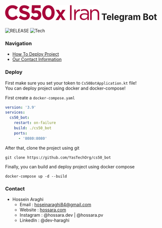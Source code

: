 # ![CS50x Iran](./assets/logo_v1.svg) Telegram Bot
![RELEASE](https://img.shields.io/badge/RELEASE-v2.0.0-green)
![Tech](https://img.shields.io/badge/TECH-Kotlin,%20Spring%20Boot-orange)

### Navigation
- [How To Deploy Project](#deploy)
- [Our Contact Information](#contact)

### Deploy
First make sure you set your token to `Cs50BotApplication.kt` file!<br>
You can deploy project using docker and docker-compose!<br>

First create a `docker-compose.yaml`
```yaml
version: '3.9'
services:
  cs50_bot:
    restart: on-failure
    build: ./cs50_bot
    ports:
      - '8080:8080'
```
After that, clone the project using git
```shell
git clone https://github.com/YasTechOrg/cs50_bot
```
Finally, you can build and deploy project using docker compose
```shell
docker-compose up -d --build
```
### Contact
- Hossein Araghi
    - Email : hoseinaraghi84@gmail.com
    - Website : [hossara.com](https://hossara.com)
    - Instagram : @hossara.dev | @hossara.pv
    - LinkedIn : @dev-haraghi